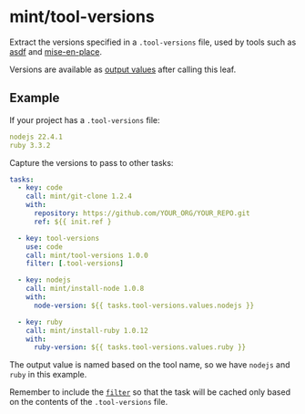 # mint/tool-versions

Extract the versions specified in a `.tool-versions` file, used by tools such as
[asdf](https://asdf-vm.com/) and [mise-en-place](https://mise.jdx.dev/).

Versions are available as [output values](https://www.rwx.com/docs/mint/output-values)
after calling this leaf.

## Example

If your project has a `.tool-versions` file:

```yaml
nodejs 22.4.1
ruby 3.3.2
```

Capture the versions to pass to other tasks:

```yaml
tasks:
  - key: code
    call: mint/git-clone 1.2.4
    with:
      repository: https://github.com/YOUR_ORG/YOUR_REPO.git
      ref: ${{ init.ref }

  - key: tool-versions
    use: code
    call: mint/tool-versions 1.0.0
    filter: [.tool-versions]

  - key: nodejs
    call: mint/install-node 1.0.8
    with:
      node-version: ${{ tasks.tool-versions.values.nodejs }}

  - key: ruby
    call: mint/install-ruby 1.0.12
    with:
      ruby-version: ${{ tasks.tool-versions.values.ruby }}
```

The output value is named based on the tool name, so we have `nodejs` and `ruby` in this example.

Remember to include the [`filter`](https://www.rwx.com/docs/mint/filtering-files) so that the task will be cached only based on the contents of the `.tool-versions` file.
